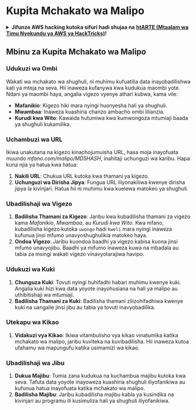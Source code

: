 # Kupita Mchakato wa Malipo

<details>

<summary><strong>Jifunze AWS hacking kutoka sifuri hadi shujaa na</strong> <a href="https://training.hacktricks.xyz/courses/arte"><strong>htARTE (Mtaalam wa Timu Nyekundu ya AWS ya HackTricks)</strong></a><strong>!</strong></summary>

Njia nyingine za kusaidia HackTricks:

* Ikiwa unataka kuona **kampuni yako ikitangazwa kwenye HackTricks** au **kupakua HackTricks kwa PDF** Angalia [**MIPANGO YA USAJILI**](https://github.com/sponsors/carlospolop)!
* Pata [**bidhaa rasmi za PEASS & HackTricks**](https://peass.creator-spring.com)
* Gundua [**Familia ya PEASS**](https://opensea.io/collection/the-peass-family), mkusanyiko wetu wa kipekee wa [**NFTs**](https://opensea.io/collection/the-peass-family)
* **Jiunge na** 💬 [**Kikundi cha Discord**](https://discord.gg/hRep4RUj7f) au kikundi cha [**telegram**](https://t.me/peass) au **tufuate** kwenye **Twitter** 🐦 [**@carlospolopm**](https://twitter.com/hacktricks_live)**.**
* **Shiriki mbinu zako za udukuzi kwa kuwasilisha PRs kwa** [**HackTricks**](https://github.com/carlospolop/hacktricks) na [**HackTricks Cloud**](https://github.com/carlospolop/hacktricks-cloud) repos za github.

</details>


## Mbinu za Kupita Mchakato wa Malipo

### Udukuzi wa Ombi
Wakati wa mchakato wa shughuli, ni muhimu kufuatilia data inayobadilishwa kati ya mteja na seva. Hii inaweza kufanywa kwa kudukua maombi yote. Ndani ya maombi haya, angalia vigezo vyenye athari kubwa, kama vile:

- **Mafanikio**: Kigezo hiki mara nyingi huonyesha hali ya shughuli.
- **Mwambaa**: Inaweza kuashiria chanzo ambacho ombi lilianzia.
- **Kurudi kwa Wito**: Kawaida hutumiwa kwa kumwongoza mtumiaji baada ya shughuli kukamilika.

### Uchambuzi wa URL
Ikiwa unakutana na kigezo kinachojumuisha URL, hasa moja inayofuata muundo _mfano.com/malipo/MD5HASH_, inahitaji uchunguzi wa karibu. Hapa kuna njia ya hatua kwa hatua:

1. **Nakili URL**: Chukua URL kutoka kwa thamani ya kigezo.
2. **Uchunguzi wa Dirisha Jipya**: Fungua URL iliyonakiliwa kwenye dirisha jipya la kivinjari. Hatua hii ni muhimu kwa kuelewa matokeo ya shughuli.

### Ubadilishaji wa Vigezo
1. **Badilisha Thamani za Kigezo**: Jaribu kwa kubadilisha thamani za vigezo kama _Mafanikio_, _Mwambaa_, au _Kurudi kwa Wito_. Kwa mfano, kubadilisha kigezo kutoka `uwongo` hadi `kweli` mara nyingi inaweza kufunua jinsi mfumo unavyoshughulikia matokeo haya.
2. **Ondoa Vigezo**: Jaribu kuondoa baadhi ya vigezo kabisa kuona jinsi mfumo unavyojibu. Baadhi ya mifumo inaweza kuwa na mbadala au tabia za msingi wakati vigezo vinavyotarajiwa havipo.

### Udukuzi wa Kuki
1. **Chunguza Kuki**: Tovuti nyingi huhifadhi habari muhimu kwenye kuki. Angalia kuki hizi kwa data yoyote inayohusiana na hali ya malipo au uthibitishaji wa mtumiaji.
2. **Badilisha Thamani za Kuki**: Badilisha thamani zilizohifadhiwa kwenye kuki na uangalie jinsi jibu au tabia ya tovuti inavyobadilika.

### Utekapu wa Kikao
1. **Vidakuzi vya Kikao**: Ikiwa vitambulisho vya kikao vinatumika katika mchakato wa malipo, jaribu kuviteka na kuvibadilisha. Hii inaweza kutoa ufahamu wa mapungufu katika usimamizi wa kikao.

### Ubadilishaji wa Jibu
1. **Dukua Majibu**: Tumia zana kudukua na kuchambua majibu kutoka kwa seva. Tafuta data yoyote inayoweza kuashiria shughuli iliyofanikiwa au kufunua hatua inayofuata katika mchakato wa malipo.
2. **Badilisha Majibu**: Jaribu kubadilisha majibu kabla ya kusindika na kivinjari au programu ili kusimuliza hali ya shughuli iliyofanikiwa.
